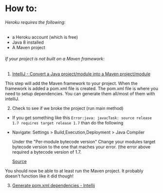 

# How to:

###### Heroku requires the following:
* a Heroku account (which is free)
* Java 8 installed
* A Maven project

###### If your project is not built on a Maven framework: 

1. [IntelliJ - Convert a Java project/module into a Maven project/module](http://stackoverflow.com/questions/7642456/intellij-convert-a-java-project-module-into-a-maven-project-module)
  
  This step will add the Maven framework to your project.
  When the framework is added a  pom.xml file is created.
  The pom.xml file is where you need to setup dependencies.
  You can generate them all/most of them with intelliJ.

2. Check to see if we broke the project (run main method)
  * If you get something like this ```Error:java: javacTask: source release 1.7 requires target release 1.7``` than do the following
  * Navigate: Settings > Build,Execution,Deployment > Java Compiler
  
    Under the "Per-module bytecode version" Change your modules target bytecode version to the one that maches your error. (the error above required a bytecode version of 1.7.

    [Source](http://stackoverflow.com/questions/12900373/idea-javac-source-release-1-7-requires-target-release-1-7)
    
You should now be able to at least run the Maven project. It probably doesn't function like it did though!

3. [Generate pom.xml dependencies - Intellij](https://www.jetbrains.com/idea/help/generating-maven-dependencies.html)
